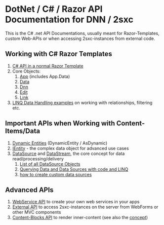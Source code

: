 # DotNet / C# / Razor API Documentation for DNN / 2sxc

This is the C# .net API Documentations, usually meant for Razor-Templates, custom Web-APIs or when accessing 2sxc-instances from external code.

## Working with C# Razor Templates
1. [C# API in a normal Razor Template](Razor-Templates)
1. Core Objects:
    1. [App](Razor-App) (includes App.Data)
    1. [Data](Razor-Data)
    1. [Dnn](Razor-Dnn)
    1. [Edit](Razor-Edit)
    1. [Link](Razor-Link)
1. [LINQ Data Handling examples](DotNet-Query-Linq) on working with relationships, filtering etc.

## Important APIs when Working with Content-Items/Data
1. [Dynamic Entities](DotNet-DynamicEntity) (DynamicEntity / AsDynamic)
1. [IEntity](DotNet-Entity) - the complex data object for advanced use cases
1. [DataSource](DotNet-DataSource) and [DataStream](DotNet-DataStream), the core concept for data read/processing/delivery
    1. [List of all DataSource Objects](DotNet-DataSources-All)
    2. [Querying Data and Data Sources with code and LINQ](DotNet-Query-Linq)
    3. [how to create custom data sources](http://2sxc.org/en/blog/post/new-2sxc7-create-your-own-custom-datasource-for-visual-query)

## Advanced APIs
1. [WebService API](DotNet-WebApi) to create your own web services in your apps
1. [External API](DotNet-External-Use) to access 2sxc-instances on the server from WebForms or other MVC components
1. [Content-Blocks API](Razor-Content-Blocks) to render inner-content (see also the [concept](Concept-Inner-Content))



[CustomizeData]:Razor-SexyContentWebPage.CustomizeData
[InstancePurpose]:Razor-SexyContentWebPage.InstancePurpose
[CustomizeSearch]:Razor-SexyContentWebPage.CustomizeSearch